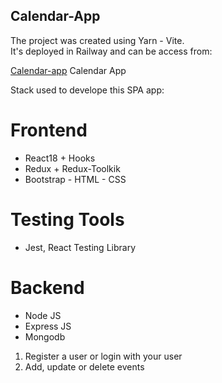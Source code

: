 ## Calendar-App

The project was created using Yarn - Vite.  
It's deployed in Railway and can be access from:  

[Calendar-app](https://calendarapp-backend-production-7073.up.railway.app/)  Calendar App


Stack used to develope this SPA app:  

# Frontend  
* React18 + Hooks  
* Redux + Redux-Toolkik  
* Bootstrap - HTML - CSS  

# Testing Tools  
* Jest, React Testing Library  

# Backend   
* Node JS  
* Express JS  
* Mongodb

1. Register a user or login with your user
2. Add, update or delete events

